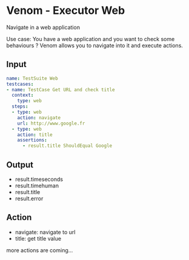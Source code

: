 # Venom - Executor Web

Navigate in a web application

Use case: You have a web application and you want to check some behaviours ?
Venom allows you to navigate into it and execute actions.

## Input

```yaml
name: TestSuite Web
testcases:
- name: TestCase Get URL and check title
  context:
    type: web
  steps:
  - type: web
    action: navigate
    url: http://www.google.fr
  - type: web
    action: title
    assertions:
      - result.title ShouldEqual Google

```

## Output

* result.timeseconds
* result.timehuman
* result.title
* result.error

## Action
* navigate: navigate to url
* title: get title value

more actions are coming... 